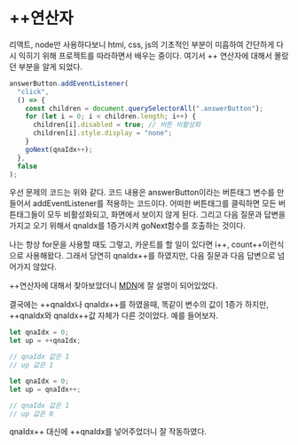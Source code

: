 # ++연산자

리액트, node만 사용하다보니 html, css, js의 기초적인 부분이 미흡하여 간단하게 다시 익히기 위해 프로젝트를 따라하면서 배우는 중이다. 여기서 ++ 연산자에 대해서 몰랐던 부분을 알게 되었다.

```js
answerButton.addEventListener(
  "click",
  () => {
    const children = document.querySelectorAll(".answerButton");
    for (let i = 0; i < children.length; i++) {
      children[i].disabled = true; // 버튼 비활성화
      children[i].style.display = "none";
    }
    goNext(qnaIdx++);
  },
  false
);
```

우선 문제의 코드는 위와 같다. 코드 내용은 answerButton이라는 버튼태그 변수를 만들어서 addEventListener를 적용하는 코드이다. 어떠한 버튼태그를 클릭하면 모든 버튼태그들이 모두 비활성화되고, 화면에서 보이지 않게 된다. 그리고 다음 질문과 답변을 가지고 오기 위해서 qnaIdx를 1증가시켜 goNext함수를 호출하는 것이다.

나는 항상 for문을 사용할 때도 그렇고, 카운트를 할 일이 있다면 i++, count++이런식으로 사용해왔다. 그래서 당연히 qnaIdx++를 하였지만, 다음 질문과 다음 답변으로 넘어가지 않았다.

++연산자에 대해서 찾아보았더니 [MDN](https://developer.mozilla.org/en-US/docs/Web/JavaScript/Reference/Operators/Increment)에 잘 설명이 되어있었다.

결국에는 ++qnaIdx나 qnaIdx++를 하였을때, 똑같이 변수의 값이 1증가 하지만, ++qnaIdx와 qnaIdx++값 자체가 다른 것이었다. 예를 들어보자.

```js
let qnaIdx = 0;
let up = ++qnaIdx;

// qnaIdx 값은 1
// up 값은 1

let qnaIdx = 0;
let up = qnaIdx++;

// qnaIdx 값은 1
// up 값은 0
```

qnaIdx++ 대신에 ++qnaIdx를 넣어주었더니 잘 작동하였다.
